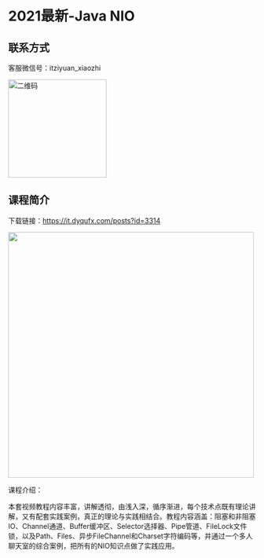 # 2021最新-Java NIO

## 联系方式

客服微信号：itziyuan_xiaozhi

<img src="https://ziyuanyun.oss-cn-guangzhou.aliyuncs.com/common/20240614073449/666b82192834a.jpg" width="200" height="200" alt="二维码">

## 课程简介

下载链接：https://it.dyqufx.com/posts?id=3314

<img src="https://ziyuanyun.oss-cn-guangzhou.aliyuncs.com/yun/20240515185121/664493a957dc5.jpg" width="500" alt="">

  

 课程介绍：

 本套视频教程内容丰富，讲解透彻，由浅入深，循序渐进，每个技术点既有理论讲解，又有配套实践案例，真正的理论与实践相结合。教程内容涵盖：阻塞和非阻塞IO、Channel通道、Buffer缓冲区、Selector选择器、Pipe管道、FileLock文件锁，以及Path、Files、异步FileChannel和Charset字符编码等，并通过一个多人聊天室的综合案例，把所有的NIO知识点做了实践应用。

 

  